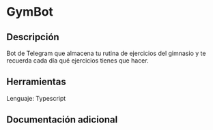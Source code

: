 # GymBot
## Descripción
Bot de Telegram que almacena tu rutina de ejercicios del gimnasio y te recuerda cada día qué ejercicios tienes que hacer.

## Herramientas
Lenguaje: Typescript

## Documentación adicional